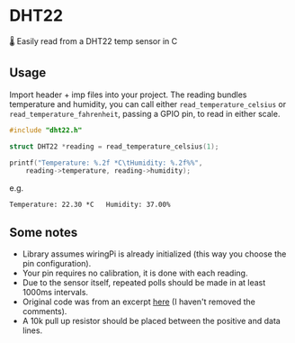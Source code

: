 # DHT22
🌡 Easily read from a DHT22 temp sensor in C

## Usage
Import header + imp files into your project. The reading bundles temperature and humidity, you can call either ```read_temperature_celsius``` or ```read_temperature_fahrenheit```, passing a GPIO pin, to read in either scale.

```C
#include "dht22.h"

struct DHT22 *reading = read_temperature_celsius(1);

printf("Temperature: %.2f *C\tHumidity: %.2f%%", 
	reading->temperature, reading->humidity);
```

e.g.
```
Temperature: 22.30 *C	Humidity: 37.00%
```

## Some notes
- Library assumes wiringPi is already initialized (this way you choose the pin configuration).
- Your pin requires no calibration, it is done with each reading.
- Due to the sensor itself, repeated polls should be made in at least 1000ms intervals.
- Original code was from an excerpt [here](https://github.com/ccoong7/DHT22) (I haven't removed the comments).
- A 10k pull up resistor should be placed between the positive and data lines.
